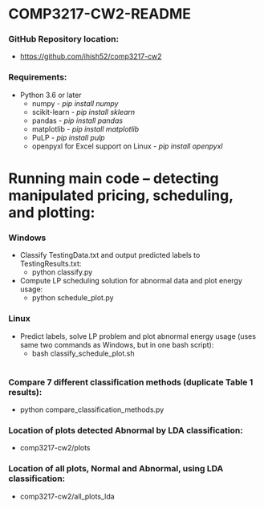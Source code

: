 # COMP3217-CW2-README

### GitHub Repository location:
- https://github.com/ihish52/comp3217-cw2

### Requirements:
- Python 3.6 or later
	- numpy - _pip install numpy_
	- scikit-learn - _pip install sklearn_
	- pandas - _pip install pandas_
	- matplotlib - _pip install matplotlib_
	- PuLP - _pip install pulp_
	- openpyxl for Excel support on Linux - _pip install openpyxl_

# Running main code – detecting manipulated pricing, scheduling, and plotting:
### Windows
- Classify TestingData.txt and output predicted labels to TestingResults.txt:
    - python classify.py
- Compute LP scheduling solution for abnormal data and plot energy usage:
    - python schedule_plot.py
### Linux
- Predict labels, solve LP problem and plot abnormal energy usage (uses same two commands as Windows, but in one bash script):
    - bash classify_schedule_plot.sh


#
### Compare 7 different classification methods (duplicate Table 1 results):
- python compare_classification_methods.py

### Location of plots detected Abnormal by LDA classification:
- comp3217-cw2/plots

### Location of all plots, Normal and Abnormal, using LDA classification:
- comp3217-cw2/all_plots_lda
